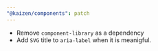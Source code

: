 ```yaml
---
"@kaizen/components": patch
---
```


- Remove `component-library` as a dependency
- Add `SVG` title to `aria-label` when it is meanigful.
